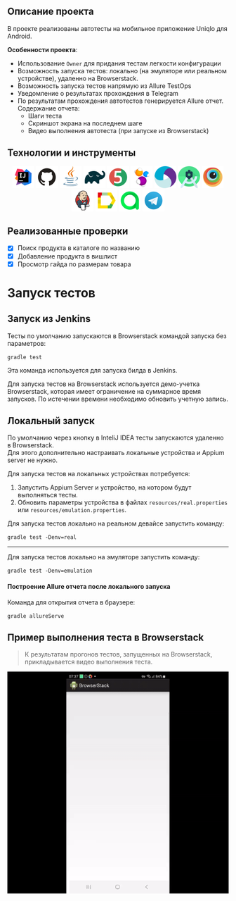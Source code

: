 ## Описание проекта
В проекте реализованы автотесты на мобильное приложение Uniqlo для Android.

**Особенности проекта**:
- Использование `Owner` для придания тестам легкости конфигурации
- Возможность запуска тестов: локально (на эмуляторе или реальном устройстве), удаленно на Browserstack.
- Возможность запуска тестов напрямую из Allure TestOps
- Уведомление о результатах прохождения в Telegram
- По результатам прохождения автотестов генерируется Allure отчет. Содержание отчета:
    - Шаги теста
    - Скриншот экрана на последнем шаге
    - Видео выполнения автотеста (при запуске из Browserstack)

## Технологии и инструменты

<div align="center">
<a href="https://www.jetbrains.com/idea/"><img alt="InteliJ IDEA" height="50" src="media/logo/Idea.svg" width="50"/></a>
<a href="https://github.com/"><img alt="GitHub" height="50" src="media/logo/GitHub.svg" width="50"/></a>  
<a href="https://www.java.com/"><img alt="Java" height="50" src="media/logo/Java.svg" width="50"/></a>
<a href="https://gradle.org/"><img alt="Gradle" height="50" src="media/logo/Gradle.svg" width="50"/></a>  
<a href="https://junit.org/junit5/"><img alt="JUnit 5" height="50" src="media/logo/Junit5.svg" width="50"/></a>
<a href="https://selenide.org/"><img alt="Selenide" height="50" src="media/logo/Selenide.svg" width="50"/></a>
<a href="https://appium.io/"><img alt="Appium" height="50" src="media/logo/Appium.svg" width="50"/></a>
<a href="https://developer.android.com/studio"><img alt="Android Studio" height="50" src="media/logo/Android_Studio.svg" width="50"/></a>
<a href="https://www.browserstack.com/"><img alt="Browserstack" height="50" src="media/logo/Browserstack.png" width="50"/></a>
<a href="https://www.jenkins.io/"><img alt="Jenkins" height="50" src="media/logo/Jenkins.svg" width="50"/></a>
<a href="https://github.com/allure-framework/"><img alt="Allure Report" height="50" src="media/logo/Allure.svg" width="50"/></a>
<a href="https://qameta.io/"><img alt="Allure TestOps" height="50" src="media/logo/Allure_TO.svg" width="50"/></a>
<a href="https://telegram.org/"><img alt="Telegram" height="50" src="media/logo/Telegram.svg" width="50"/></a>
</div>

## Реализованные проверки
- [x] Поиск продукта в каталоге по названию
- [x] Добавление продукта в вишлист
- [x] Просмотр гайда по размерам товара

# Запуск тестов
## Запуск из Jenkins 

Тесты по умолчанию запускаются в Browserstack командой запуска без параметров:
```shell
gradle test 
```
Эта команда используется для запуска билда в Jenkins.</br>

Для запуска тестов на Browserstack используется демо-учетка Browserstack, которая имеет ограничение на суммарное время запусков. По истечении времени необходимо обновить учетную запись.</br>
## Локальный запуск 
По умолчанию через кнопку в InteliJ IDEA тесты запускаются удаленно в Browserstack.<br>
Для этого дополнительно настраивать локальные устройства и Appium server не нужно.

Для запуска тестов на локальных устройствах потребуется:
1. Запустить Appium Server и устройство, на котором будут выполняться тесты.
2. Обновить параметры устройства в файлах <code>resources/real.properties</code> или <code>resources/emulation.properties</code>.

Для запуска тестов локально на реальном девайсе запустить команду:
```shell
gradle test -Denv=real
```
***
Для запуска тестов локально на эмуляторе запустить команду:
```shell
gradle test -Denv=emulation
```
#### Построение Allure отчета после локального запуска

Команда для открытия отчета в браузере:
```
gradle allureServe
```
## Пример выполнения теста в Browserstack

> К результатам прогонов тестов, запущенных на Browserstack, прикладывается видео выполнения теста.
<p align="center">
  <img src="media/screencasts/test_screencast.gif"> 
</p>

